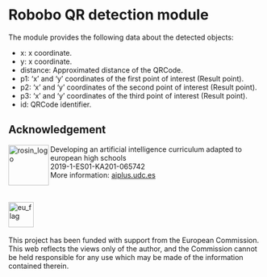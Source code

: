 # Robobo QR detection module


The module provides the following data about the detected objects:

- x: x coordinate.
- y: x coordinate.
- distance: Approximated distance of the QRCode.
- p1: ‘x’ and ‘y’ coordinates of the first point of interest (Result point).
- p2: ‘x’ and ‘y’ coordinates of the second point of interest (Result point).
- p3:  ‘x’ and ‘y’ coordinates of the third point of interest (Result point).
- id: QRCode identifier.

## Acknowledgement

<a href="https://aiplus.udc.es/">
  <img src="https://aiplus.udc.es/wp-content/uploads/2019/12/logo-naranja-100x100.png"
       alt="rosin_logo" height="80"align="left" >
</a>

Developing an artificial intelligence curriculum adapted to european high schools
<br>2019-1-ES01-KA201-065742<br>
More information: <a href="https://aiplus.udc.es/">aiplus.udc.es</a>

<br>

<img src="http://aiplus.udc.es/wp-content/uploads/2021/02/cofinanciadoEN.png"
     alt="eu_flag" height="50" />
 <br>    
This project has been funded with support from the European Commission. This web reflects the views only of the author, and the Commission cannot be held responsible for any use which may be made of the information contained therein.
